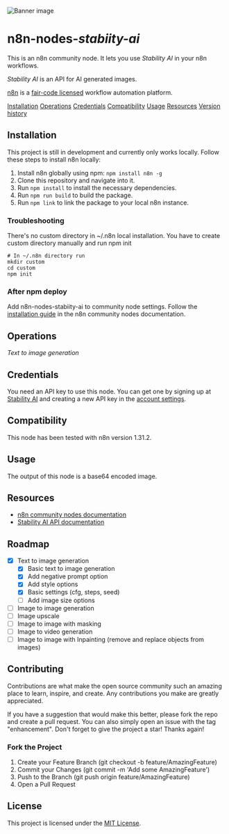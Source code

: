 ![Banner image](https://user-images.githubusercontent.com/10284570/173569848-c624317f-42b1-45a6-ab09-f0ea3c247648.png)

# n8n-nodes-_stabiity-ai_

This is an n8n community node. It lets you use _Stability AI_ in your n8n workflows.

_Stability AI_ is an API for AI generated images.

[n8n](https://n8n.io/) is a [fair-code licensed](https://docs.n8n.io/reference/license/) workflow automation platform.

[Installation](#installation)
[Operations](#operations)
[Credentials](#credentials)
[Compatibility](#compatibility)
[Usage](#usage)
[Resources](#resources)
[Version history](#version-history)

## Installation

This project is still in development and currently only works locally. Follow these steps to install n8n locally:

1. Install n8n globally using npm: `npm install n8n -g`
2. Clone this repository and navigate into it.
3. Run `npm install` to install the necessary dependencies.
4. Run `npm run build` to build the package.
5. Run `npm link` to link the package to your local n8n instance.

### Troubleshooting

There's no custom directory in ~/.n8n local installation.
You have to create custom directory manually and run npm init

```
# In ~/.n8n directory run
mkdir custom
cd custom
npm init
``` 
### After npm deploy

Add n8n-nodes-stabiity-ai to community node settings. Follow the [installation guide](https://docs.n8n.io/integrations/community-nodes/installation/) in the n8n community nodes documentation.

## Operations

_Text to image generation_

## Credentials

You need an API key to use this node. You can get one by signing up at [Stability AI](https://stability.ai/) and creating a new API key in the [account settings](https://platform.stability.ai/account/keys).

## Compatibility

This node has been tested with n8n version 1.31.2.

## Usage

The output of this node is a base64 encoded image.

## Resources

* [n8n community nodes documentation](https://docs.n8n.io/integrations/community-nodes/)
* [Stability AI API documentation](https://platform.stability.ai/docs)

## Roadmap

- [x] Text to image generation
  - [x] Basic text to image generation
  - [x] Add negative prompt option
  - [x] Add style options
  - [x] Basic settings (cfg, steps, seed)
  - [ ] Add image size options
- [ ] Image to image generation
- [ ] Image upscale
- [ ] Image to image with masking
- [ ] Image to video generation
- [ ] Image to image with Inpainting (remove and replace objects from images)

## Contributing

Contributions are what make the open source community such an amazing place to learn, inspire, and create. Any contributions you make are greatly appreciated.

If you have a suggestion that would make this better, please fork the repo and create a pull request. You can also simply open an issue with the tag "enhancement". Don't forget to give the project a star! Thanks again!

### Fork the Project

1. Create your Feature Branch (git checkout -b feature/AmazingFeature)
2. Commit your Changes (git commit -m 'Add some AmazingFeature')
3. Push to the Branch (git push origin feature/AmazingFeature)
4. Open a Pull Request

## License

This project is licensed under the [MIT License](https://github.com/n8n-io/n8n-nodes-starter/blob/master/LICENSE.md).
